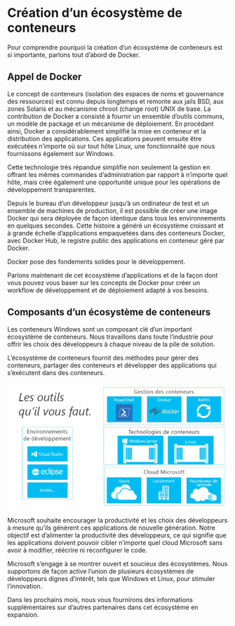 



# Création d’un écosystème de conteneurs

Pour comprendre pourquoi la création d’un écosystème de conteneurs est si importante, parlons tout d’abord de Docker.

## Appel de Docker

Le concept de conteneurs (isolation des espaces de noms et gouvernance des ressources) est connu depuis longtemps et remonte aux jails BSD, aux zones Solaris et au mécanisme chroot (change root) UNIX de base. La contribution de Docker a consisté à fournir un ensemble d’outils communs, un modèle de package et un mécanisme de déploiement. En procédant ainsi, Docker a considérablement simplifié la mise en conteneur et la distribution des applications. Ces applications peuvent ensuite être exécutées n’importe où sur tout hôte Linux, une fonctionnalité que nous fournissons également sur Windows.

Cette technologie très répandue simplifie non seulement la gestion en offrant les mêmes commandes d’administration par rapport à n’importe quel hôte, mais crée également une opportunité unique pour les opérations de développement transparentes.

Depuis le bureau d’un développeur jusqu’à un ordinateur de test et un ensemble de machines de production, il est possible de créer une image Docker qui sera déployée de façon identique dans tous les environnements en quelques secondes. Cette histoire a généré un écosystème croissant et à grande échelle d’applications empaquetées dans des conteneurs Docker, avec Docker Hub, le registre public des applications en conteneur géré par Docker.

Docker pose des fondements solides pour le développement.

Parlons maintenant de cet écosystème d’applications et de la façon dont vous pouvez vous baser sur les concepts de Docker pour créer un workflow de développement et de déploiement adapté à vos besoins.


## Composants d’un écosystème de conteneurs

Les conteneurs Windows sont un composant clé d’un important écosystème de conteneurs. Nous travaillons dans toute l’industrie pour offrir les choix des développeurs à chaque niveau de la pile de solution.

L’écosystème de conteneurs fournit des méthodes pour gérer des conteneurs, partager des conteneurs et développer des applications qui s’exécutent dans des conteneurs.

![](media/containerEcosystem.png)

Microsoft souhaite encourager la productivité et les choix des développeurs à mesure qu’ils génèrent ces applications de nouvelle génération. Notre objectif est d’alimenter la productivité des développeurs, ce qui signifie que les applications doivent pouvoir cibler n’importe quel cloud Microsoft sans avoir à modifier, réécrire ni reconfigurer le code.

Microsoft s’engage à se montrer ouvert et soucieux des écosystèmes. Nous supportons de façon active l’union de plusieurs écosystèmes de développeurs dignes d’intérêt, tels que Windows et Linux, pour stimuler l’innovation.

Dans les prochains mois, nous vous fournirons des informations supplémentaires sur d’autres partenaires dans cet écosystème en expansion.






<!--HONumber=Feb16_HO4-->


